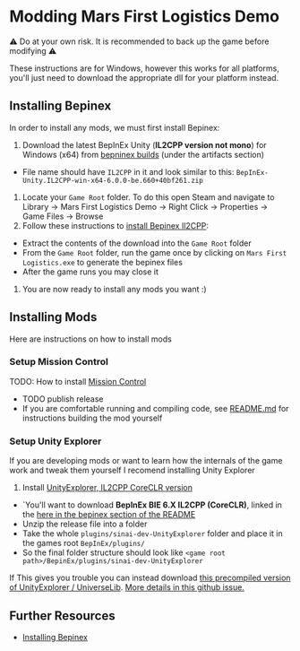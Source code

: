 # Modding Mars First Logistics Demo

⚠ Do at your own risk. It is recommended to back up the game before modifying ⚠

These instructions are for Windows, however this works for all platforms, you'll just need to download the appropriate dll for your platform instead.

## Installing Bepinex

In order to install any mods, we must first install Bepinex:

1. Download the latest BepInEx Unity (**IL2CPP version not mono**) for Windows (x64) from [bepninex builds](https://builds.bepinex.dev/projects/bepinex_be) (under the artifacts section)
  - File name should have `IL2CPP` in it and look similar to this: `BepInEx-Unity.IL2CPP-win-x64-6.0.0-be.660+40bf261.zip`
1. Locate your `Game Root` folder. To do this open Steam and navigate to Library -> Mars First Logistics Demo -> Right Click -> Properties -> Game Files -> Browse
1. Follow these instructions to [install Bepinex Il2CPP](https://docs.bepinex.dev/master/articles/user_guide/installation/unity_il2cpp.html):
  - Extract the contents of the download into the `Game Root` folder
  - From the `Game Root` folder, run the game once by clicking on `Mars First Logistics.exe` to generate the bepinex files
  - After the game runs you may close it
1. You are now ready to install any mods you want :)

## Installing Mods

Here are instructions on how to install mods

### Setup Mission Control

TODO: How to install [Mission Control](https://github.com/JordanMajd/MissionControl)
- TODO publish release
- If you are comfortable running and compiling code, see [README.md](/README.md) for instructions building the mod yourself

### Setup Unity Explorer

If you are developing mods or want to learn how the internals of the game work and tweak them yourself I recomend installing Unity Explorer

1. Install [UnityExplorer, IL2CPP CoreCLR version](https://github.com/sinai-dev/UnityExplorer)
  - `You'll want to download **BepInEx BIE 6.X IL2CPP (CoreCLR)**, linked in the [here in the bepinex section of the README](https://github.com/sinai-dev/UnityExplorer#bepinex)
  - Unzip the release file into a folder
  - Take the whole `plugins/sinai-dev-UnityExplorer` folder and place it in the games root `BepInEx/plugins/`
  - So the final folder structure should look like `<game root path>/BepinEx/plugins/sinai-dev-UnityExplorer`

If This gives you trouble you can instead download [this precompiled version of UnityExplorer / UniverseLib](https://locoserver.net/dl/unityexplorer_bie6.zip). [More details in this github issue.](https://github.com/sinai-dev/UnityExplorer/issues/169#issuecomment-1251730571])

## Further Resources

- [Installing Bepinex](https://docs.bepinex.dev/master/articles/user_guide/installation/index.html)